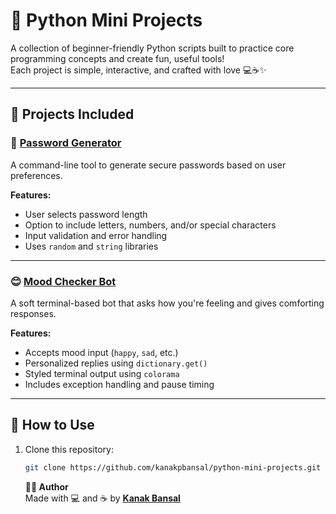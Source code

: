 # 🐍 Python Mini Projects

A collection of beginner-friendly Python scripts built to practice core programming concepts and create fun, useful tools!  
Each project is simple, interactive, and crafted with love 💻☕✨

---

## 📁 Projects Included

### 🔐 [Password Generator](./password-generator/)
A command-line tool to generate secure passwords based on user preferences.

**Features:**
- User selects password length
- Option to include letters, numbers, and/or special characters
- Input validation and error handling
- Uses `random` and `string` libraries

---

### 😊 [Mood Checker Bot](./mood-checker/)
A soft terminal-based bot that asks how you're feeling and gives comforting responses.

**Features:**
- Accepts mood input (`happy`, `sad`, etc.)
- Personalized replies using `dictionary.get()`
- Styled terminal output using `colorama`
- Includes exception handling and pause timing

---

## 🚀 How to Use

1. Clone this repository:
   ```bash
   git clone https://github.com/kanakpbansal/python-mini-projects.git
   ```
   **👩‍💻 Author**  
   Made with 💻 and ☕ by [**Kanak Bansal**](https://github.com/kanakpbansal)
